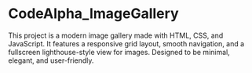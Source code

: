 # CodeAlpha_ImageGallery
This project is a modern image gallery made with HTML, CSS, and JavaScript. It features a responsive grid layout, smooth navigation, and a fullscreen lighthouse-style view for images. Designed to be minimal, elegant, and user-friendly.

